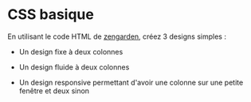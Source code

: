 # CSS basique

En utilisant le code HTML de [zengarden](http://www.csszengarden.com/tr/fr/000/), créez 3 designs simples :

 * Un design fixe à deux colonnes

 * Un design fluide à deux colonnes

 * Un design responsive permettant d'avoir une colonne sur une petite fenêtre et deux sinon
 